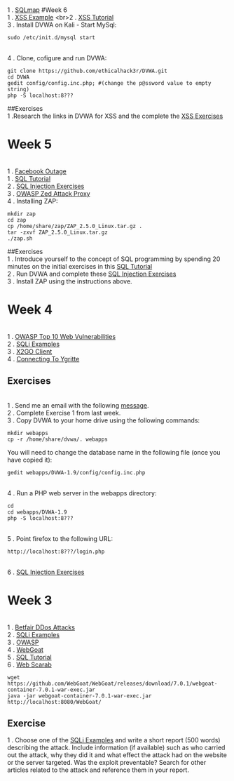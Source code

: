 <br>1 . [SQLmap](http://www.binarytides.com/sqlmap-hacking-tutorial/)
#Week 6
<br>1 . [XSS Example](https://en.wikipedia.org/wiki/Samy_(computer_worm))
<br>2 . [XSS Tutorial](http://excess-xss.com/)
<br>3 . Install DVWA on Kali - Start MySql:
```
sudo /etc/init.d/mysql start
```
<br>4 . Clone, cofigure and run DVWA:
```
git clone https://github.com/ethicalhack3r/DVWA.git
cd DVWA
gedit config/config.inc.php; #(change the p@ssword value to empty string)
php -S localhost:8???
```
##Exercises
<br> 1 .Research the links in DVWA for XSS and the complete the [XSS Exercises](https://docs.google.com/document/d/1C3DhOaoUeo-tUU4v3I7xR39xtYOKZmRIe2P00hc4Rew/edit?usp=docslist_api)

# Week 5

<br>1 . [Facebook Outage](http://www.bbc.co.uk/news/world-us-canada-34383655)
<br>1 . [SQL Tutorial](http://www.w3schools.com/sql/)
<br>2 . [SQL Injection Exercises](https://docs.google.com/document/d/19xmxzBD-6jzDeqOUDhtQ7Yt3bws0-YAZL3DfN2xZv9I/edit?usp=docslist_api)
<br>3 . [OWASP Zed Attack Proxy](https://www.owasp.org/index.php/OWASP_Zed_Attack_Proxy_Project)
<br>4 . Installing ZAP: 
```
mkdir zap
cd zap
cp /home/share/zap/ZAP_2.5.0_Linux.tar.gz .
tar -zxvf ZAP_2.5.0_Linux.tar.gz
./zap.sh
```
##Exercises 
<br>1 . Introduce yourself to the concept of SQL programming by spending 20 minutes on the initial exercises in this [SQL Tutorial](http://www.w3schools.com/sql/)
<br>2 . Run DVWA and complete these [SQL Injection Exercises](https://docs.google.com/document/d/19xmxzBD-6jzDeqOUDhtQ7Yt3bws0-YAZL3DfN2xZv9I/edit?usp=docslist_api) 
<br>3 . Install ZAP using the instructions above. 

# Week 4

<br>1 . [OWASP Top 10 Web Vulnerabilities](https://storage.googleapis.com/google-code-archive-downloads/v2/code.google.com/owasptop10/OWASP%20Top%2010%20-%202013.pdf)
<br>2 . [SQLi Examples](http://codecurmudgeon.com/wp/sql-injection-hall-of-shame/)
<br>3 . [X2GO Client](https://drive.google.com/file/d/0B-CFaefA1v4RVWN5eFRlSV9YbVU/view?usp=sharing)
<br>4 . [Connecting To Ygritte](https://docs.google.com/document/d/1wV6XGhOPlpwCMElZAqlH83YYXo_PpdNNdVMN6Toh3mw/pub)


## Exercises 
<br>1 . Send me an email with the following [message](https://docs.google.com/document/d/1B-ztaNF94ToirsNu_SIeT7LGtaPnOG0EWJOU5xzPkbU/edit?usp=docslist_api).
<br>2 . Complete Exercise 1 from last week. 
<br>3 . Copy DVWA to your home drive using the following commands:

```
mkdir webapps
cp -r /home/share/dvwa/. webapps
```
You will need to change the database name in the following file (once you have copied it):
````
gedit webapps/DVWA-1.9/config/config.inc.php
````
<br> 4 . Run a PHP web server in the webapps directory:

```
cd 
cd webapps/DVWA-1.9
php -S localhost:8???
```
<br>5 . Point firefox to the following URL:
```
http://localhost:8???/login.php
```
<br>6 . [SQL Injection Exercises](https://docs.google.com/document/d/19xmxzBD-6jzDeqOUDhtQ7Yt3bws0-YAZL3DfN2xZv9I/edit?usp=docslist_api)



# Week 3

<br>1 . [Betfair DDos Attacks](http://www.information-age.com/how-to-survive-a-denial-of-service-attack-284366/)
<br>2 . [SQLi Examples](http://codecurmudgeon.com/wp/sql-injection-hall-of-shame/)
<br>3 . [OWASP](https://www.owasp.org/index.php/Main_Page)
<br>4 . [WebGoat](https://www.owasp.org/index.php/Category:OWASP_WebGoat_Project)
<br>5 . [SQL Tutorial](http://www.w3schools.com/sql/)
<br>6 . [Web Scarab](https://www.owasp.org/index.php/WebScarab_Getting_Started)
```
wget https://github.com/WebGoat/WebGoat/releases/download/7.0.1/webgoat-container-7.0.1-war-exec.jar
java -jar webgoat-container-7.0.1-war-exec.jar 
http://localhost:8080/WebGoat/
```

## Exercise

1 . Choose one of the [SQLi Examples](http://codecurmudgeon.com/wp/sql-injection-hall-of-shame/) and write a short report (500 words) describing the attack. Include information (if available) such as who carried out the attack, why they did it and what effect the attack had on the website or the server targeted. Was the exploit preventable? Search for other articles related to the attack and reference them in your report. 
 
